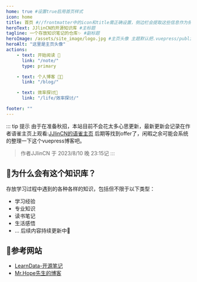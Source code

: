 ```yaml
---
home: true #设置true启用首页样式
icon: home
title: 首页 #//frontmatter中的icon和title需正确设置，侧边栏会提取这些信息作为侧边栏项的标题和图标
heroText: JJlinCN的开源知识库 #主标题
tagline: 一个存放知识笔记的仓库✨ #副标题
heroImage: /assets/site_image/logo.jpg #主页头像 主题默认把.vuepress/public作为图片资源根目录
heroAlt: "这里是主页头像"
actions: 
    - text: 开始阅读 📖
      link: "/note/"
      type: primary

    - text: 个人博客 👨‍🎓
      link: "/blog/"

    - text: 效率探讨🧠
      link: "/life/效率探讨/"

footer: ""
---
```


::: tip 提示
由于在准备秋招，本站目前不会花太多心思更新，最新更新会记录在作者语雀主页上观看:[JJlinCN的语雀主页](https://www.yuque.com/jjlincn)
后期等找到offer了，闲暇之余可能会系统的整理一下这个vuepress博客吧。
> 作者JJlinCN 于 2023/8/10 晚 23:15记
:::

## 🤔为什么会有这个知识库？

存放学习过程中遇到的各种各样的知识，包括但不限于以下类型：

- 学习经验
- 专业知识
- 读书笔记
- 生活感悟
- ...
后续内容持续更新中💪

## 🧐参考网站

- [LearnData-开源笔记](https://newzone.top/)
- [Mr.Hope先生的博客](https://mister-hope.com/)